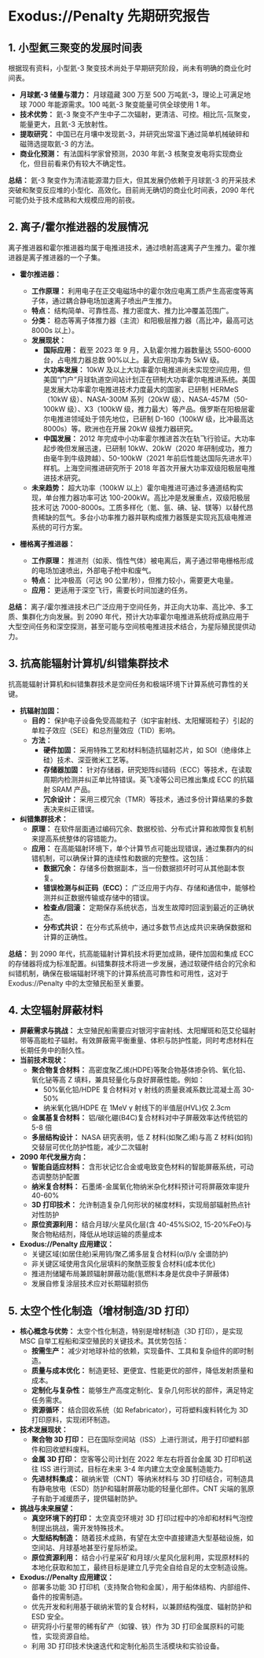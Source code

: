 # Exodus://Penalty 先期研究报告

## 1. 小型氦三聚变的发展时间表

根据现有资料，小型氦-3 聚变技术尚处于早期研究阶段，尚未有明确的商业化时间表。

- **月球氦-3 储量与潜力：** 月球蕴藏 300 万至 500 万吨氦-3，理论上可满足地球 7000 年能源需求。100 吨氦-3 聚变能量可供全球使用 1 年。
- **技术优势：** 氦-3 聚变不产生中子二次辐射，更清洁、可控。相比氘-氚聚变，能量更大，且氦-3 无放射性。
- **提取研究：** 中国已在月壤中发现氦-3，并研究出常温下通过简单机械破碎和磁筛选提取氦-3 的方法。
- **商业化预测：** 有法国科学家曾预测，2030 年氦-3 核聚变发电将实现商业化，但目前看来仍有较大不确定性。

**总结：** 氦-3 聚变作为清洁能源潜力巨大，但其发展仍依赖于月球氦-3 的开采技术突破和聚变反应堆的小型化、高效化。目前尚无确切的商业化时间表，2090 年代可能仍处于技术成熟和大规模应用的前夜。

## 2. 离子/霍尔推进器的发展情况

离子推进器和霍尔推进器均属于电推进技术，通过喷射高速离子产生推力。霍尔推进器是离子推进器的一个子集。

- **霍尔推进器：**

  - **工作原理：** 利用电子在正交电磁场中的霍尔效应电离工质产生高密度等离子体，通过耦合静电场加速离子喷出产生推力。
  - **特点：** 结构简单、可靠性高、推力密度大、推力比冲覆盖范围广。
  - **分类：** 稳态等离子体推力器（主流）和阳极层推力器（高比冲，最高可达 8000s 以上）。
  - **发展现状：**
    - **国际应用：** 截至 2023 年 9 月，入轨霍尔推力器数量达 5500-6000 台，占电推力器总数 90%以上。最大应用功率为 5kW 级。
    - **大功率发展：** 10kW 及以上大功率霍尔电推进尚未实现空间应用，但美国“门户”月球轨道空间站计划正在研制大功率霍尔电推进系统。美国是发展大功率霍尔电推进技术力度最大的国家，已研制 HERMeS（10kW 级）、NASA-300M 系列（20kW 级）、NASA-457M（50-100kW 级）、X3（100kW 级，推力最大）等产品。俄罗斯在阳极层霍尔电推进领域处于领先地位，已研制 D-160（100kW 级，比冲最高达 8000s）等。欧洲也在开展 20kW 级推力器研究。
    - **中国发展：** 2012 年完成中小功率霍尔推进首次在轨飞行验证。大功率起步晚但发展迅速，已研制 10kW、20kW（2020 年研制成功，推力由毫牛到牛级跨越）、50-100kW（2021 年前后性能达国际先进水平）样机。上海空间推进研究所于 2018 年首次开展大功率双级阳极层电推进技术研究。
  - **未来趋势：** 超大功率（100kW 以上）霍尔电推进可通过多通道结构实现，单台推力器功率可达 100-200kW。高比冲是发展重点，双级阳极层技术可达 7000-8000s。工质多样化（氪、氩、碘、铋、镁等）以替代昂贵稀缺的氙气。多台小功率推力器并联构成推力器簇是实现兆瓦级电推进系统的可行方案。

- **栅格离子推进器：**
  - **工作原理：** 推进剂（如汞、惰性气体）被电离后，离子通过带电栅格形成的电场加速喷出，外部电子枪中和废气。
  - **特点：** 比冲极高（可达 90 公里/秒），但推力较小，需要更大电量。
  - **应用：** 更适用于深空飞行，需要长时间加速的任务。

**总结：** 离子/霍尔推进技术已广泛应用于空间任务，并正向大功率、高比冲、多工质、集群化方向发展。到 2090 年代，预计大功率霍尔电推进系统将成熟应用于大型空间任务和深空探测，甚至可能与空间核电推进技术结合，为星际殖民提供动力。

## 3. 抗高能辐射计算机/纠错集群技术

抗高能辐射计算机和纠错集群技术是空间任务和极端环境下计算系统可靠性的关键。

- **抗辐射加固：**
  - **目的：** 保护电子设备免受高能粒子（如宇宙射线、太阳耀斑粒子）引起的单粒子效应（SEE）和总剂量效应（TID）影响。
  - **方法：**
    - **硬件加固：** 采用特殊工艺和材料制造抗辐射芯片，如 SOI（绝缘体上硅）技术、深亚微米工艺等。
    - **存储器加固：** 针对存储器，研究矩阵纠错码（ECC）等技术，在读取周期内检测并纠正单比特错误。英飞凌等公司已推出集成 ECC 的抗辐射 SRAM 产品。
    - **冗余设计：** 采用三模冗余（TMR）等技术，通过多份计算结果的多数表决来纠正错误。
- **纠错集群技术：**
  - **原理：** 在软件层面通过编码冗余、数据校验、分布式计算和故障恢复机制来提高系统整体的容错能力。
  - **应用：** 在高能辐射环境下，单个计算节点可能出现错误，通过集群内的纠错机制，可以确保计算的连续性和数据的完整性。这包括：
    - **数据冗余：** 存储多份数据副本，当一份数据损坏时可从其他副本恢复。
    - **错误检测与纠正码（ECC）：** 广泛应用于内存、存储和通信中，能够检测并纠正数据传输或存储中的错误。
    - **检查点/回滚：** 定期保存系统状态，当发生故障时回滚到最近的正确状态。
    - **分布式共识：** 在分布式系统中，通过多数节点达成共识来确保数据和计算的正确性。

**总结：** 到 2090 年代，抗高能辐射计算机技术将更加成熟，硬件加固和集成 ECC 的存储器将成为标准配置。纠错集群技术将进一步发展，通过软硬件结合的冗余和纠错机制，确保在极端辐射环境下的计算系统高可靠性和可用性，这对于 Exodus://Penalty 中的太空殖民船至关重要。

## 4. 太空辐射屏蔽材料

- **屏蔽需求与挑战：** 太空殖民船需要应对银河宇宙射线、太阳耀斑和范艾伦辐射带等高能粒子辐射。有效屏蔽需平衡重量、体积与防护性能，同时考虑材料在长期任务中的耐久性。
- **当前技术现状：**
  - **聚合物复合材料：** 高密度聚乙烯(HDPE)等聚合物基体掺杂钨、氧化铅、氧化铋等高 Z 填料，兼具轻量化与良好屏蔽性能。例如：
    - 50%氧化铅/HDPE 复合材料对 γ 射线的质量衰减系数比混凝土高 30-50%
    - 纳米氧化镉/HDPE 在 1MeV γ 射线下的半值层(HVL)仅 2.3cm
  - **金属基复合材料：** 铝/碳化硼(B4C)复合材料对中子屏蔽效率达传统铝的 5-8 倍
  - **多层结构设计：** NASA 研究表明，低 Z 材料(如聚乙烯)与高 Z 材料(如钨)交替层可优化防护性能，减少二次辐射
- **2090 年代发展方向：**
  - **智能自适应材料：** 含形状记忆合金或电致变色材料的智能屏蔽系统，可动态调整防护配置
  - **纳米复合材料：** 石墨烯-金属氧化物纳米杂化材料预计可将屏蔽效率提升 40-60%
  - **3D 打印技术：** 允许制造复杂几何形状的梯度材料，实现局部辐射热点针对性防护
  - **原位资源利用：** 结合月球/火星风化层(含 40-45%SiO2, 15-20%FeO)与聚合物粘结剂，降低从地球运输的质量成本
- **Exodus://Penalty 应用建议：**
  - 关键区域(如居住舱)采用钨/聚乙烯多层复合材料(α/β/γ 全谱防护)
  - 非关键区域使用含风化层填料的聚酰亚胺复合材料(成本优化)
  - 推进剂储罐布局兼顾辐射屏蔽功能(氢燃料本身是优良中子屏蔽体)
  - 发展自修复涂层技术应对长期辐射损伤

## 5. 太空个性化制造（增材制造/3D 打印）

- **核心概念与优势：** 太空个性化制造，特别是增材制造（3D 打印），是实现 MSC 自举工程船和深空殖民的关键技术。其优势包括：
  - **按需生产：** 减少对地球补给的依赖，实现备件、工具和复杂组件的即时制造。
  - **质量与成本优化：** 制造更轻、更便宜、性能更优的部件，降低发射质量和成本。
  - **定制化与复杂性：** 能够生产高度定制化、复杂几何形状的部件，满足特定任务需求。
  - **资源循环：** 结合回收系统（如 Refabricator），可将塑料废料转化为 3D 打印原料，实现闭环制造。
- **技术发展现状：**
  - **聚合物 3D 打印：** 已在国际空间站（ISS）上进行测试，用于打印塑料部件和回收塑料废料。
  - **金属 3D 打印：** 空客等公司计划在 2022 年左右将首台金属 3D 打印机送往 ISS 进行测试，目标在未来 3-4 年内建立太空金属制造能力。
  - **先进材料集成：** 碳纳米管（CNT）等纳米材料与 3D 打印结合，可制造具有静电放电（ESD）防护和辐射屏蔽功能的轻量化部件。CNT 尖端的氢原子有助于减缓质子，提供辐射防护。
- **挑战与未来展望：**
  - **真空环境下的打印：** 太空真空环境对 3D 打印过程中的冷却和材料气泡控制提出挑战，需开发特殊技术。
  - **大型结构制造：** 随着技术成熟，有望在太空中直接建造大型基础设施，如空间站、月球基地甚至行星际桥梁。
  - **原位资源利用：** 结合小行星采矿和月球/火星风化层利用，实现原材料的本地化获取和加工，最终目标是建立几乎完全自给自足的太空制造设施。
- **Exodus://Penalty 应用建议：**
  - 部署多功能 3D 打印机（支持聚合物和金属），用于船体结构、内部组件、备件的按需制造。
  - 优先开发和利用基于碳纳米管的复合材料，以兼顾结构强度、辐射防护和 ESD 安全。
  - 研究将小行星带的稀有矿产（如镍、铁）作为 3D 打印金属原料的可能性，实现资源自给。
  - 利用 3D 打印技术快速迭代和定制化船员生活模块和实验设备。
